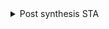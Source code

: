 <details>
  <summary>
  Post synthesis STA 
  </summary>
SS vs TT vs FF
  
 [rv32i_sta.tcl](https://github.com/saivardhan3333/VSD-HD/blob/main/scripts/rv32i_sta.tcl)

![image](https://github.com/user-attachments/assets/9a6510a6-8247-4235-b023-5123fc01f43b)
![image](https://github.com/user-attachments/assets/03e1559b-dc95-43b2-b7a4-263b78397ceb)

![image](https://github.com/user-attachments/assets/8f2a304f-2115-4543-8427-b872559b863e)
![image](https://github.com/user-attachments/assets/3727402e-aa5e-4c6e-873d-3e1140c4b075)

![image](https://github.com/user-attachments/assets/3a74e7da-4d05-42ad-b564-4188fe88d299)
![image](https://github.com/user-attachments/assets/f51e4bb6-31bd-4ae7-af24-341768cfff0f)


 [sta_across_PVT.tcl](https://github.com/saivardhan3333/VSD-HD/blob/main/scripts/sta_across_PVT.tcl) 


![image](https://github.com/user-attachments/assets/0d0a3446-16ca-48cb-a06b-3a626628cd33)

![image](https://github.com/user-attachments/assets/fa5c50a6-9a3f-43fe-ab38-09c9a483aa6b)


  
</details>
